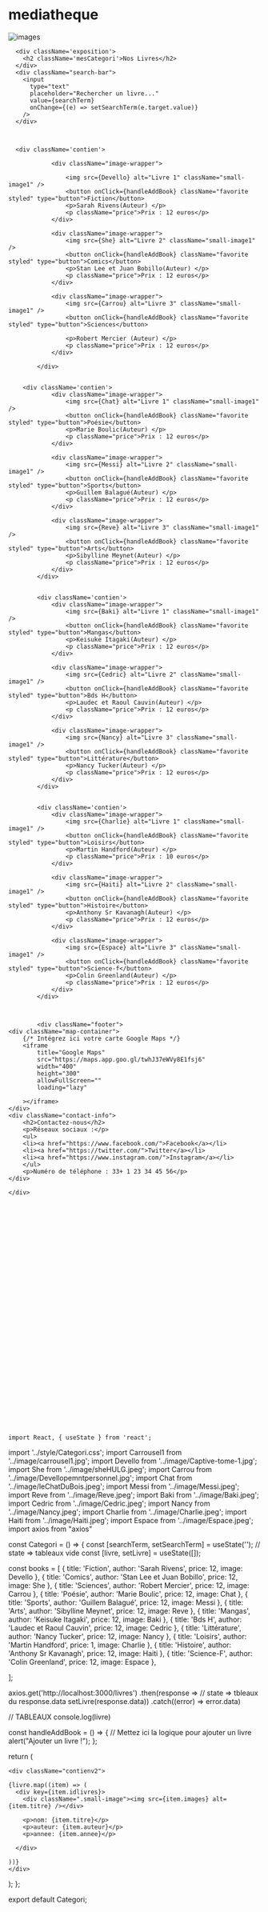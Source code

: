# mediatheque
<div className="categories-container">
      <div className='image1'>
        <img src={Carrousel1} alt="images" style={{ maxWidth: '1500px', width: '100%', height: '100vh' }} />
      </div>

      <div className='exposition'>
        <h2 className='mesCategori'>Nos Livres</h2>
      </div>
      <div className="search-bar">
        <input
          type="text"
          placeholder="Rechercher un livre..."
          value={searchTerm}
          onChange={(e) => setSearchTerm(e.target.value)}
        />
      </div>


  
      <div className='contien'>
        
                <div className="image-wrapper">
                  
                    <img src={Devello} alt="Livre 1" className="small-image1" />
                    <button onClick={handleAddBook} className="favorite styled" type="button">Fiction</button>
                    <p>Sarah Rivens(Auteur) </p>
                    <p className="price">Prix : 12 euros</p>
                </div>
                
                <div className="image-wrapper">
                    <img src={She} alt="Livre 2" className="small-image1" />
                    <button onClick={handleAddBook} className="favorite styled" type="button">Comics</button>
                    <p>Stan Lee et Juan Bobillo(Auteur) </p>
                    <p className="price">Prix : 12 euros</p>
                </div>
                
                <div className="image-wrapper">
                    <img src={Carrou} alt="Livre 3" className="small-image1" />
                    <button onClick={handleAddBook} className="favorite styled" type="button">Sciences</button>

                    <p>Robert Mercier (Auteur) </p>
                    <p className="price">Prix : 12 euros</p>
                </div>

            </div>


        <div className='contien'>
                <div className="image-wrapper">
                    <img src={Chat} alt="Livre 1" className="small-image1" />
                    <button onClick={handleAddBook} className="favorite styled" type="button">Poésie</button>
                    <p>Marie Boulic(Auteur) </p>
                    <p className="price">Prix : 12 euros</p>
                </div>
                
                <div className="image-wrapper">
                    <img src={Messi} alt="Livre 2" className="small-image1" />
                    <button onClick={handleAddBook} className="favorite styled" type="button">Sports</button> 
                    <p>Guillem Balagué(Auteur) </p>
                    <p className="price">Prix : 12 euros</p>
                </div>
                
                <div className="image-wrapper">
                    <img src={Reve} alt="Livre 3" className="small-image1" />
                    <button onClick={handleAddBook} className="favorite styled" type="button">Arts</button>
                    <p>Sibylline Meynet(Auteur) </p>
                    <p className="price">Prix : 12 euros</p>
                </div>
            </div>


            <div className='contien'>
                <div className="image-wrapper">
                    <img src={Baki} alt="Livre 1" className="small-image1" />
                    <button onClick={handleAddBook} className="favorite styled" type="button">Mangas</button>
                    <p>Keisuke Itagaki(Auteur) </p>
                    <p className="price">Prix : 12 euros</p>
                </div>
                
                <div className="image-wrapper">
                    <img src={Cedric} alt="Livre 2" className="small-image1" />
                    <button onClick={handleAddBook} className="favorite styled" type="button">Bds H</button>
                    <p>Laudec et Raoul Cauvin(Auteur) </p>
                    <p className="price">Prix : 12 euros</p>
                </div>
                
                <div className="image-wrapper">
                    <img src={Nancy} alt="Livre 3" className="small-image1" />
                    <button onClick={handleAddBook} className="favorite styled" type="button">Littérature</button>
                    <p>Nancy Tucker(Auteur) </p>
                    <p className="price">Prix : 12 euros</p>
                </div>
            </div>


            <div className='contien'>
                <div className="image-wrapper">
                    <img src={Charlie} alt="Livre 1" className="small-image1" />
                    <button onClick={handleAddBook} className="favorite styled" type="button">Loisirs</button>
                    <p>Martin Handford(Auteur) </p>
                    <p className="price">Prix : 10 euros</p>
                </div>
                
                <div className="image-wrapper">
                    <img src={Haiti} alt="Livre 2" className="small-image1" />
                    <button onClick={handleAddBook} className="favorite styled" type="button">Histoire</button>
                    <p>Anthony Sr Kavanagh(Auteur) </p>
                    <p className="price">Prix : 12 euros</p>
                </div>
                
                <div className="image-wrapper">
                    <img src={Espace} alt="Livre 3" className="small-image1" />
                    <button onClick={handleAddBook} className="favorite styled" type="button">Science-f</button>
                    <p>Colin Greenland(Auteur) </p>
                    <p className="price">Prix : 12 euros</p>
                </div>
            </div>



            <div className="footer">
    <div className="map-container">
        {/* Intégrez ici votre carte Google Maps */}
        <iframe
            title="Google Maps"
            src="https://maps.app.goo.gl/twhJ37eWVy8E1fsj6"
            width="400"
            height="300"
            allowFullScreen=""
            loading="lazy"
            
        ></iframe>
    </div>
    <div className="contact-info">
        <h2>Contactez-nous</h2>
        <p>Réseaux sociaux :</p>
        <ul>
        <li><a href="https://www.facebook.com/">Facebook</a></li>
        <li><a href="https://twitter.com/">Twitter</a></li>
        <li><a href="https://www.instagram.com/">Instagram</a></li>
        </ul>
        <p>Numéro de téléphone : 33+ 1 23 34 45 56</p>
    </div>
</div>

          






    </div>


































    import React, { useState } from 'react';
import '../style/Categori.css';
import Carrousel1 from '../image/carrousel1.jpg';
import Devello from '../image/Captive-tome-1.jpg';
import She from '../image/sheHULG.jpeg';
import Carrou from '../image/Devellopemntpersonnel.jpg';
import Chat from '../image/leChatDuBois.jpeg';
import Messi from '../image/Messi.jpeg';
import Reve from '../image/Reve.jpeg';
import Baki from '../image/Baki.jpeg';
import Cedric from '../image/Cedric.jpeg';
import Nancy from '../image/Nancy.jpeg';
import Charlie from '../image/Charlie.jpeg';
import Haiti from '../image/Haiti.jpeg';
import Espace from '../image/Espace.jpeg';
import axios from "axios"

const Categori = () => {
  const [searchTerm, setSearchTerm] = useState('');
  // state => tableaux vide
  const [livre, setLivre] = useState([]);

const books = [
  { title: 'Fiction', author: 'Sarah Rivens', price: 12, image: Devello },
  { title: 'Comics', author: 'Stan Lee et Juan Bobillo', price: 12, image: She },
  { title: 'Sciences', author: 'Robert Mercier', price: 12, image: Carrou },
  { title: 'Poésie', author: 'Marie Boulic', price: 12, image: Chat },
  { title: 'Sports', author: 'Guillem Balagué', price: 12, image: Messi },
  { title: 'Arts', author: 'Sibylline Meynet', price: 12, image: Reve },
  { title: 'Mangas', author: 'Keisuke Itagaki', price: 12, image: Baki },
  { title: 'Bds H', author: 'Laudec et Raoul Cauvin', price: 12, image: Cedric },
  { title: 'Littérature', author: 'Nancy Tucker', price: 12, image: Nancy },
  { title: 'Loisirs', author: 'Martin Handford', price: 1, image: Charlie },
  { title: 'Histoire', author: 'Anthony Sr Kavanagh', price: 12, image: Haiti },
  { title: 'Science-F', author: 'Colin Greenland', price: 12, image: Espace },
 
];




axios.get('http://localhost:3000/livres')
.then(response => 
  // state => tbleaux du response.data
  setLivre(response.data))
.catch((error) => error.data)

// TABLEAUX 
console.log(livre)


const handleAddBook = () => {
  // Mettez ici la logique pour ajouter un livre
  alert("Ajouter un livre !");
};
  
  return (
    
    
    <div className="contienv2">
      
    {livre.map((item) => (
      <div key={item.idlivres}>
        <div className=".small-image"><img src={item.images} alt={item.titre} /></div>

        <p>nom: {item.titre}</p>
        <p>auteur: {item.auteur}</p>
        <p>annee: {item.annee}</p>
        
      </div>
      
    ))}
    </div>
  );
};

export default Categori;
